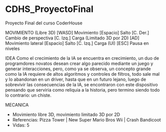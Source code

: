 # CDHS_ProyectoFinal
 Proyecto Final del curso CoderHouse

MOVIMIENTO
(Libre 3D)
[WASD]      Movimiento
[Espacio]   Salto
[C. Der.]   Cambio de perspectiva
[C. Izq.]   Carga
(Limitado 3D por 2D)
[AD]        Movimiento lateral
[Espacio]   Salto
[C. Izq.]   Carga
(UI)
[ESC]       Pausa en niveles

IDEA
Como el crecimiento de la IA se encuentra en crecimiento, un duo de programdores novatos desean crear algo parecido mediante un juego y generar interacciones, pero, como ya se observa, un concepto grande como la IA requiere de altos algoritmos y controles de filtros, todo sale mal y lo abandonan en un driver, hasta que en un futuro lejano, luego de sobrevivir las consecuencias de la IA, se encontraron con este dispositivo pensando que serviria como reliquia a la historia, pero termino siendo todo lo contrario: un chiste.

MECANICA
- Movimiento libre 3D, movimiento limitado 3D por 2D
- Referencias: Pizza Tower | New Super Mario Bros Wii | Crash Bandicoot
- Vidas: 5